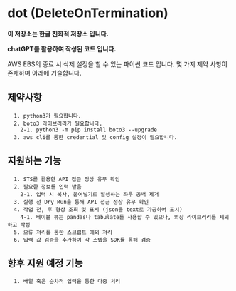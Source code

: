 # dot (DeleteOnTermination)

**이 저장소는 한글 친화적 저장소 입니다.**

**chatGPT를 활용하여 작성된 코드 입니다.**

AWS EBS의 종료 시 삭제 설정을 할 수 있는 파이썬 코드 입니다.
몇 가지 제약 사항이 존재하며 아래에 기술합니다.

## 제약사항
```
  1. python3가 필요합니다.
  2. boto3 라이브러리가 필요합니다.
    2-1. python3 -m pip install boto3 --upgrade
  3. aws cli를 통한 credential 및 config 설정이 필요합니다.
```

## 지원하는 기능
```
  1. STS를 활용한 API 접근 정상 유무 확인
  2. 필요한 정보를 입력 받음
    2-1. 입력 시 복사, 붙여넣기로 발생하는 좌우 공백 제거
  3. 실행 전 Dry Run을 통해 API 접근 정상 유무 확인
  4. 작업 전, 후 형상 조회 및 표시 (json을 text로 가공하여 표시)
    4-1. 테이블 뷰는 pandas나 tabulate를 사용할 수 있으나, 외장 라이브러리를 제외하고 작성
  5. 오류 처리를 통한 스크립트 예외 처리
  6. 입력 값 검증을 추가하여 각 스텝을 SDK를 통해 검증
```

## 향후 지원 예정 기능
```
  1. 배열 혹은 순차적 입력을 통한 다중 처리
```
